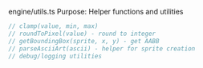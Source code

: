 engine/utils.ts
Purpose: Helper functions and utilities

```typescript
// clamp(value, min, max)
// roundToPixel(value) - round to integer
// getBoundingBox(sprite, x, y) - get AABB
// parseAsciiArt(ascii) - helper for sprite creation
// debug/logging utilities
```
